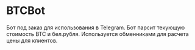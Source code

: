 # BTCBot
Бот под заказ для использования в Telegram. Бот парсит текующую стоимость BTC и бел.рубля. Используется обменниками для расчета цены для клиентов.
